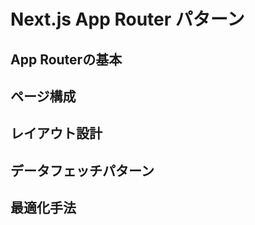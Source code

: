 # Next.js App Router パターン

## App Routerの基本
<!-- App Routerの基本的な使い方 -->

## ページ構成
<!-- ファイルベースルーティングの設計 -->

## レイアウト設計
<!-- 共通レイアウトの実装 -->

## データフェッチパターン
<!-- Server ComponentsとClient Componentsの使い分け -->

## 最適化手法
<!-- パフォーマンス最適化のベストプラクティス -->